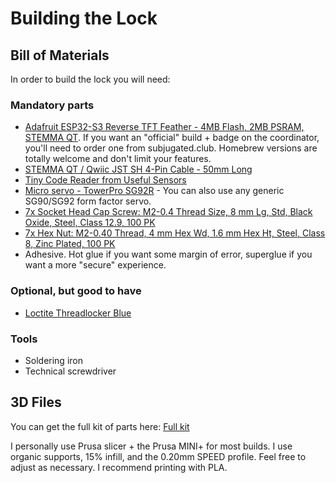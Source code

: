 # Building the Lock

## Bill of Materials

In order to build the lock you will need:

### Mandatory parts

* [Adafruit ESP32-S3 Reverse TFT Feather - 4MB Flash, 2MB PSRAM, STEMMA QT](https://www.adafruit.com/product/5691). If you want an "official" build + badge on the coordinator, you'll need to order one from subjugated.club. Homebrew versions are totally welcome and don't limit your features.
* [STEMMA QT / Qwiic JST SH 4-Pin Cable - 50mm Long](https://www.adafruit.com/product/4399)
* [Tiny Code Reader from Useful Sensors](https://www.adafruit.com/product/5744)
* [Micro servo - TowerPro SG92R](https://www.adafruit.com/product/169) - You can also use any generic SG90/SG92 form factor servo.
* [7x Socket Head Cap Screw: M2-0.4 Thread Size, 8 mm Lg, Std, Black Oxide, Steel, Class 12.9, 100 PK](https://www.grainger.com/product/6CE33)
* [7x Hex Nut: M2-0.40 Thread, 4 mm Hex Wd, 1.6 mm Hex Ht, Steel, Class 8, Zinc Plated, 100 PK](https://www.grainger.com/product/26KR83)
* Adhesive. Hot glue if you want some margin of error, superglue if you want a more "secure" experience.

### Optional, but good to have

* [Loctite Threadlocker Blue](https://www.loctiteproducts.com/products/central-pdp.html/loctite-threadlocker-blue/SAP_0201OHL029W4.html)

### Tools

* Soldering iron
* Technical screwdriver

## 3D Files

You can get the full kit of parts here: [Full kit](../static/tartarus_parts.3mf)

I personally use Prusa slicer + the Prusa MINI+ for most builds. I use organic supports, 15% infill, and the 0.20mm SPEED profile.
Feel free to adjust as necessary. I recommend printing with PLA.

